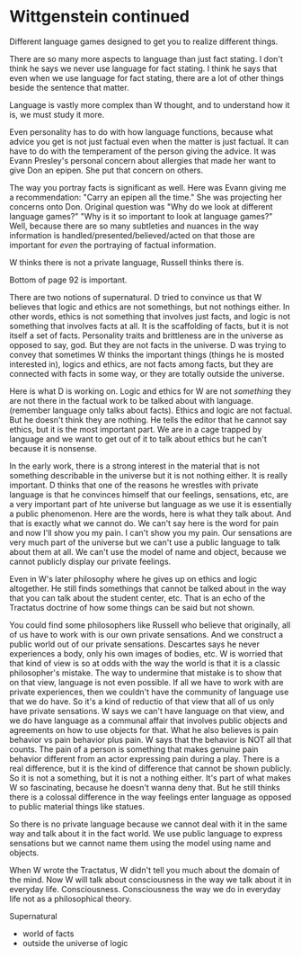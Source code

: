 # Wittgenstein continued


Different language games designed to get you to realize different things.

There are so many more aspects to language than just fact stating.  I don't think he says we never use language for fact stating.  I think he says that even when we use language for fact stating, there are a lot of other things beside the sentence that matter.

Language is vastly more complex than W thought, and to understand how it is, we must study it more.

Even personality has to do with how language functions, because what advice you get is not just factual even when the matter is just factual.  It can have to do with the temperament of the person giving the advice.  It was Evann Presley's personal concern about allergies that made her want to give Don an epipen.  She put that concern on others.

The way you portray facts is significant as well.  Here was Evann giving me a recommendation: "Carry an epipen all the time." She was projecting her concerns onto Don.  Original question was "Why do we look at different language games?"  "Why is it so important to look at language games?"  Well, because there are so many subtleties and nuances in the way information is handled/presented/believed/acted on that those are important for _even_ the portraying of factual information.

W thinks there is not a private language, Russell thinks there is.

Bottom of page 92 is important.

There are two notions of supernatural.  D tried to convince us that W believes that logic and ethics are not somethings, but not nothings either.  In other words, ethics is not something that involves just facts, and logic is not something that involves facts at all.  It is the scaffolding of facts, but it is not itself a set of facts.  Personality traits and brittleness are in the universe as opposed to say, god.  But they are not facts in the universe.  D was trying to convey that sometimes W thinks the important things (things he is mosted interested in), logics and ethics, are not facts among facts, but they are connected with facts in some way, or they are totally outside the universe.

Here is what D is working on.  Logic and ethics for W are not *something* they are not there in the factual work to be talked about with language.  (remember language only talks about facts).  Ethics and logic are not factual.  But he doesn't think they are nothing.  He tells the editor that he cannot say ethics, but it is the most important part.  We are in a cage trapped by language and we want to get out of it to talk about ethics but he can't because it is nonsense.

In the early work, there is a strong interest in the material that is not something describable in the universe but it is not nothing either.  It is really important.  D thinks that one of the reasons he wrestles with private language is that he convinces himself that our feelings, sensations, etc, are a very important part of hte universe but language as we use it is essentially a public phenomenon.  Here are the words, here is what they talk about.  And that is exactly what we cannot do.  We can't say here is the word for pain and now I'll show you my pain.  I can't show you my pain.  Our sensations are very much part of the universe but we can't use a public language to talk about them at all.  We can't use the model of name and object, because we cannot publicly display our private feelings.

Even in W's later philosophy where he gives up on ethics and logic altogether.  He still finds somethings that cannot be talked about in the way that you can talk about the student center, etc. That is an echo of the Tractatus doctrine of how some things can be said but not shown.

You could find some philosophers like Russell who believe that originally, all of us have to work with is our own private sensations.  And we construct a public world out of our private sensations.  Descartes says he never experiences a body, only his own images of bodies, etc.  W is worried that that kind of view is so at odds with the way the world is that it is a classic philosopher's mistake.  The way to undermine that mistake is to show that on that view, language is not even possible.  If all we have to work with are private experiences, then we couldn't have the community of language use that we do have.  So it's a kind of reductio of that view that all of us only have private sensations.  W says we can't have language on that view, and we do have language as a communal affair that involves public objects and agreements on how to use objects for that.  What he also believes is pain behavior vs pain behavior plus pain.  W says that the behavior is NOT all that counts.  The pain of a person is something that makes genuine pain behavior different from an actor expressing pain during a play.  There is a real difference, but it is the kind of difference that cannot be shown publicly.  So it is not a something, but it is not a nothing either.  It's part of what makes W so fascinating, because he doesn't wanna deny that.  But he still thinks there is a colossal difference in the way feelings enter language as opposed to public material things like statues.

So there is no private language because we cannot deal with it in the same way and talk about it in the fact world.  We use public language to express sensations but we cannot name them using the model using name and objects.


When W wrote the Tractatus, W didn't tell you much about the domain of the mind.   Now W will talk about consciousness in the way we talk about it in everyday life.  Consciousness.  Consciousness the way we do in everyday life not as a philosophical theory.


Supernatural
 - world of facts
 - outside the universe of logic
